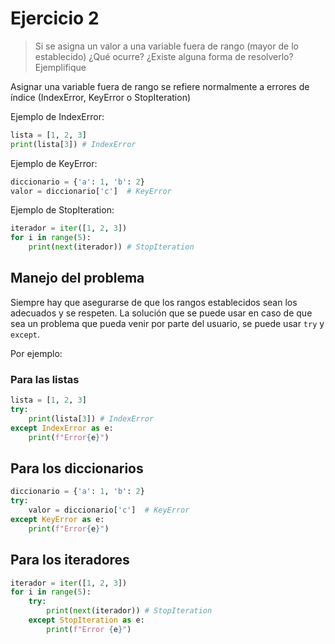 # Ejercicio 2

> Si se asigna un valor a una variable fuera de rango (mayor de lo establecido) ¿Qué
> ocurre? ¿Existe alguna forma de resolverlo? Ejemplifique

Asignar una variable fuera de rango se refiere normalmente a errores de índice (IndexError, KeyError o StopIteration)

Ejemplo de IndexError:

```py
lista = [1, 2, 3]
print(lista[3]) # IndexError
```

Ejemplo de KeyError:

```py
diccionario = {'a': 1, 'b': 2}
valor = diccionario['c']  # KeyError
```

Ejemplo de StopIteration:

```py
iterador = iter([1, 2, 3])
for i in range(5):
    print(next(iterador)) # StopIteration
```

## Manejo del problema

Siempre hay que asegurarse de que los rangos establecidos sean los adecuados y se respeten.
La solución que se puede usar en caso de que sea un problema que pueda venir por parte del usuario, se puede usar `try` y `except`.

Por ejemplo:

### Para las listas

```py
lista = [1, 2, 3]
try:
    print(lista[3]) # IndexError
except IndexError as e:
    print(f"Error{e}")
```

## Para los diccionarios

```py
diccionario = {'a': 1, 'b': 2}
try:
    valor = diccionario['c']  # KeyError
except KeyError as e:
    print(f"Error{e}")
```

## Para los iteradores

```py
iterador = iter([1, 2, 3])
for i in range(5):
    try:
        print(next(iterador)) # StopIteration
    except StopIteration as e:
        print(f"Error {e}")
```
